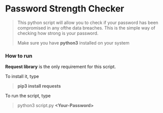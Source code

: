  # Password Strength Checker

> This python script will allow you to check if your password has been
> compromised in any ofthe data breaches.
> This is the simple way of checking how strong is your password.
>
> Make sure you have **python3** installed on your system
>
### How to run

 **Request library** is the only requirement for this script.

 To install it, type

> **pip3 install requests**

To run the script, type

> python3 script.py **\<Your-Password\>**
